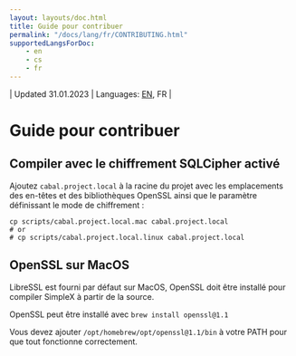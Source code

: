 ```yaml
---
layout: layouts/doc.html
title: Guide pour contribuer
permalink: "/docs/lang/fr/CONTRIBUTING.html"
supportedLangsForDoc:
    - en
    - cs
    - fr
---
```

| Updated 31.01.2023 | Languages: [EN](/docs/CONTRIBUTING.md), FR |

# Guide pour contribuer

## Compiler avec le chiffrement SQLCipher activé

Ajoutez `cabal.project.local` à la racine du projet avec les emplacements des en-têtes et des bibliothèques OpenSSL ainsi que le paramètre définissant le mode de chiffrement :

```
cp scripts/cabal.project.local.mac cabal.project.local
# or
# cp scripts/cabal.project.local.linux cabal.project.local
```

## OpenSSL sur MacOS

LibreSSL est fourni par défaut sur MacOS, OpenSSL doit être installé pour compiler SimpleX à partir de la source.

OpenSSL peut être installé avec `brew install openssl@1.1`

Vous devez ajouter `/opt/homebrew/opt/openssl@1.1/bin` à votre PATH pour que tout fonctionne correctement.
